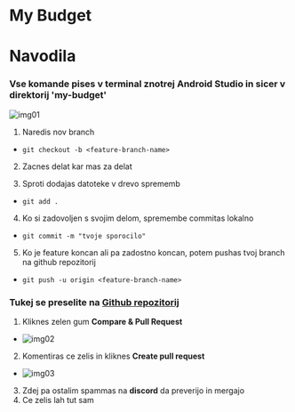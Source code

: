 # My Budget

# Navodila
### Vse komande pises v terminal znotrej Android Studio in sicer v direktorij 'my-budget'
![img01](https://github.com/zanjeric/my-budget/.readme-files/img01.png "img01")
1. Naredis nov branch
  * ```git checkout -b <feature-branch-name>```
  
2. Zacnes delat kar mas za delat

3. Sproti dodajas datoteke v drevo sprememb
  * ```git add .```
  
4. Ko si zadovoljen s svojim delom, spremembe commitas lokalno
  * ```git commit -m "tvoje sporocilo"```
  
5. Ko je feature koncan ali pa zadostno koncan, potem pushas tvoj branch na github repozitorij
  * ```git push -u origin <feature-branch-name>```
  
### Tukej se preselite na [Github repozitorij](https://github.com/zanjeric/my-budget/)

1. Kliknes zelen gum **Compare & Pull Request**
  * ![img02](https://github.com/zanjeric/my-budget/.readme-files/img02.png "img02")
2. Komentiras ce zelis in kliknes **Create pull request**
  * ![img03](https://github.com/zanjeric/my-budget/.readme-files/img03.png "img03")
3. Zdej pa ostalim spammas na **discord** da preverijo in mergajo
4. Ce zelis lah tut sam
